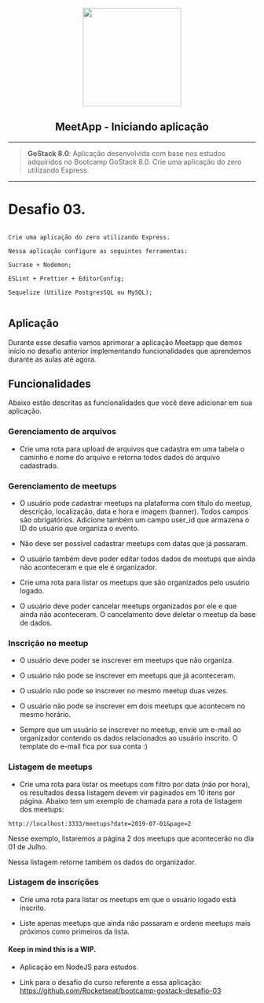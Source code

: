  <p  align="center">

<a  href="https://nodejs.org/en/"  target="_blank">
<p align="center">
  <img width="auto" height="200" src="https://i.imgur.com/6syIF0C.png">
</p>
</a>

</p>

<h2  align="center">MeetApp - Iniciando aplicação</h2>

---

> **GoStack 8.0**: Aplicação desenvolvida com base nos estudos adquiridos no Bootcamp GoStack 8.0. Crie uma aplicação do zero utilizando Express.

---

# Desafio 03.

```

Crie uma aplicação do zero utilizando Express.

Nessa aplicação configure as seguintes ferramentas:

Sucrase + Nodemon;

ESLint + Prettier + EditorConfig;

Sequelize (Utilize PostgresSQL ou MySQL);


```

## Aplicação

Durante esse desafio vamos aprimorar a aplicação Meetapp que demos início no desafio anterior implementando funcionalidades que aprendemos durante as aulas até agora.

## Funcionalidades

Abaixo estão descritas as funcionalidades que você deve adicionar em sua aplicação.

### Gerenciamento de arquivos

- Crie uma rota para upload de arquivos que cadastra em uma tabela o caminho e nome do arquivo e retorna todos dados do arquivo cadastrado.

### Gerenciamento de meetups

- O usuário pode cadastrar meetups na plataforma com título do meetup, descrição, localização, data e hora e imagem (banner). Todos campos são obrigatórios. Adicione também um campo user_id que armazena o ID do usuário que organiza o evento.

- Não deve ser possível cadastrar meetups com datas que já passaram.

- O usuário também deve poder editar todos dados de meetups que ainda não aconteceram e que ele é organizador.

- Crie uma rota para listar os meetups que são organizados pelo usuário logado.

- O usuário deve poder cancelar meetups organizados por ele e que ainda não aconteceram. O cancelamento deve deletar o meetup da base de dados.

### Inscrição no meetup

- O usuário deve poder se inscrever em meetups que não organiza.

- O usuário não pode se inscrever em meetups que já aconteceram.

- O usuário não pode se inscrever no mesmo meetup duas vezes.

- O usuário não pode se inscrever em dois meetups que acontecem no mesmo horário.

- Sempre que um usuário se inscrever no meetup, envie um e-mail ao organizador contendo os dados relacionados ao usuário inscrito. O template do e-mail fica por sua conta :)

### Listagem de meetups

- Crie uma rota para listar os meetups com filtro por data (não por hora), os resultados dessa listagem devem vir paginados em 10 itens por página. Abaixo tem um exemplo de chamada para a rota de listagem dos meetups:

```
http://localhost:3333/meetups?date=2019-07-01&page=2

```

Nesse exemplo, listaremos a página 2 dos meetups que acontecerão no dia 01 de Julho.

Nessa listagem retorne também os dados do organizador.

### Listagem de inscrições

- Crie uma rota para listar os meetups em que o usuário logado está inscrito.

- Liste apenas meetups que ainda não passaram e ordene meetups mais próximos como primeiros da lista.

#### Keep in mind this is a WIP.

- Aplicação em NodeJS para estudos.

- Link para o desafio do curso referente a essa aplicação: <https://github.com/Rocketseat/bootcamp-gostack-desafio-03>
